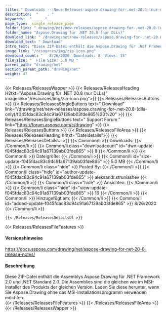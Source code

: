 ```yaml
---
title: " Downloads ---Neue-Releases-aspose.drawing-for-.net-20.8-(nur-dlls) . "
description:  "    . " 
keywords:  "    . " 
page_type:  single_release_page
folder_link: " drawing/net/new-releases/aspose.drawing-for-.net-20.8-(dlls-only)/"
folder_name: "Aspose.Drawing für .NET 20.8 (nur DLLs)"
download_link: " /drawing/net/new-releases/aspose.drawing-for-.net-20.8-(dlls-only)/f045fdac83c94c91a67139ab03fde865"
download_text: " Download"
Intro_text: "Diese ZIP-Datei enthält die Aspose.Drawing für .NET Framework 2.0 und .NET Standa ..."
image_link: "/resources/img/zip-icon.png"
download_count: "   8/26/2020  Downloads: 8  Views: 15"
file_size: "  File Size: 5.0 MB "
parent_path: "drawing/net"
section_parent_path: "drawing/net"
weight: 47
---
```


{{< Releases/ReleasesWapper >}}
  {{< Releases/ReleasesHeading H2txt="Aspose.Drawing für .NET 20.8 (nur DLLs)" imagelink="/resources/img/zip-icon.png">}}
  {{< Releases/ReleasesButtons >}}
    {{< Releases/ReleasesSingleButtons text=" Download" link="/drawing/net/new-releases/aspose.drawing-for-.net-20.8-(dlls-only)/f045fdac83c94c91a67139ab03fde865%20%20" >}}
    {{< Releases/ReleasesSingleButtons text=" Support Forum " link="https://forum.aspose.com/c/drawing" >}}
  {{< Releases/ReleasesButtons >}}
  {{< Releases/ReleasesFileArea >}}
    {{< Releases/ReleasesHeading h4txt="Dateidetails">}}
    {{< Releases/ReleasesDetailsUl >}}
            {{< Common/li >}} Downloads: {{< /Common/li >}}
      {{< Common/li class="downloadcount" id="dwn-update-f045fdac83c94c91a67139ab03fde865" >}} 8 {{< /Common/li >}}
      {{< Common/li >}} Dateigröße: {{< /Common/li >}}
      {{< Common/li id="size-update-f045fdac83c94c91a67139ab03fde865" >}} 5.0 MB {{< /Common/li >}} 
      {{< Common/li  class="hide" >}} Posted By: {{< /Common/li >}} 
      {{< Common/li class="hide" id="author-update-f045fdac83c94c91a67139ab03fde865" >}} aleksandr.struniashev {{< /Common/li >}}
      {{< Common/li class="hide" >}} Ansichten: {{< /Common/li >}}
      {{< Common/li class="hide" id="view-update-f045fdac83c94c91a67139ab03fde865" >}} 16 {{< /Common/li >}}
      {{< Common/li >}} Hinzugefügt am: {{< /Common/li >}}
      {{< Common/li id="added-update-f045fdac83c94c91a67139ab03fde865" >}} 8/26/2020 {{< /Common/li >}} 

    {{< /Releases/ReleasesDetailsUl >}}

  {{< Releases/ReleasesFileFeatures >}}
      <h4>Versionshinweise</h4><div> <a href="https://docs.aspose.com/drawing/net/aspose-drawing-for-net-20-8-release-notes/">https://docs.aspose.com/drawing/net/aspose-drawing-for-net-20-8-release-notes/</a></div><h4> Beschreibung</h4><div class="HTMLDescription"> Diese ZIP-Datei enthält die Assemblys Aspose.Drawing für .NET Framework 2.0 und .NET Standard 2.0. Die Assemblies sind die gleichen wie im MSI-Installer des Produkts der gleichen Version. Laden Sie diese herunter, wenn Sie Aspose.Drawing ohne das MSI-Installationsprogramm verwenden möchten.</div>
  {{< /Releases/ReleasesFileFeatures >}}
 {{< /Releases/ReleasesFileArea >}}
{{< /Releases/ReleasesWapper >}}



